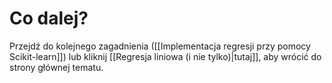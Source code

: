 # Co dalej?

Przejdź do kolejnego zagadnienia ([[Implementacja regresji przy pomocy Scikit-learn]]) lub kliknij [[Regresja liniowa (i nie tylko)|tutaj]], aby wrócić do strony głównej tematu.